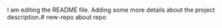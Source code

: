 I am editing the README file. Adding some more details about the project description.# new-repo
about repo

